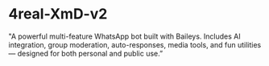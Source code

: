 # 4real-XmD-v2
"A powerful multi-feature WhatsApp bot built with Baileys. Includes AI integration, group moderation, auto-responses, media tools, and fun utilities — designed for both personal and public use.”
